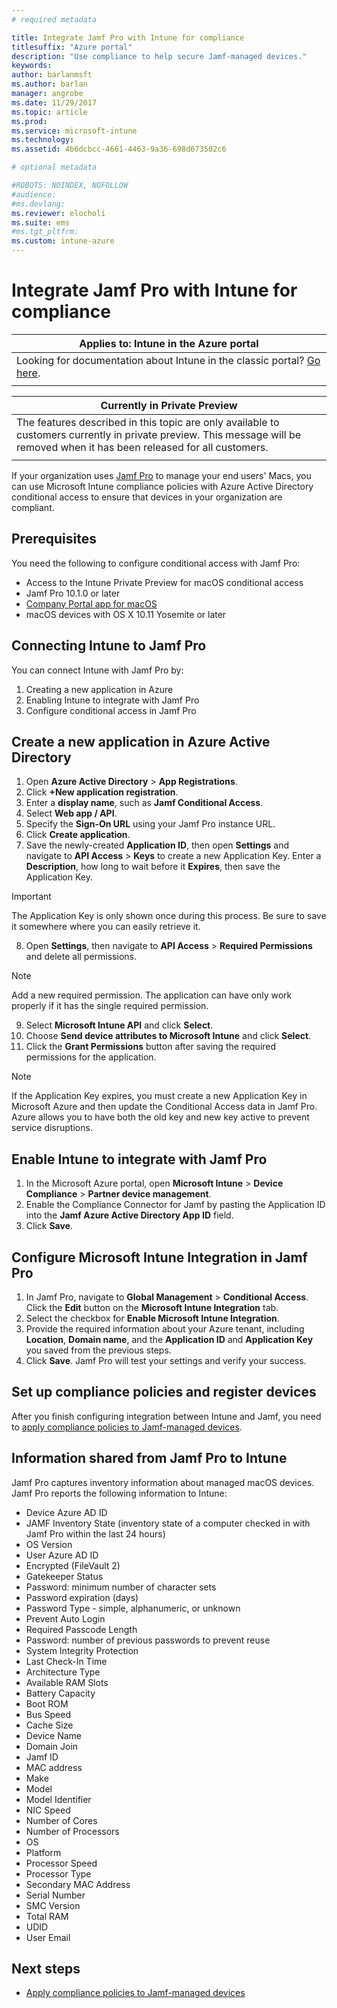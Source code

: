 ```yaml
---
# required metadata

title: Integrate Jamf Pro with Intune for compliance
titlesuffix: "Azure portal"
description: "Use compliance to help secure Jamf-managed devices."
keywords:
author: barlanmsft
ms.author: barlan
manager: angrobe
ms.date: 11/29/2017
ms.topic: article
ms.prod:
ms.service: microsoft-intune
ms.technology:
ms.assetid: 4b6dcbcc-4661-4463-9a36-698d673502c6

# optional metadata

#ROBOTS: NOINDEX, NOFOLLOW
#audience:
#ms.devlang:
ms.reviewer: elocholi
ms.suite: ems
#ms.tgt_pltfrm:
ms.custom: intune-azure
---
```


# Integrate Jamf Pro with Intune for compliance

|Applies to: Intune in the Azure portal |
|--|
|Looking for documentation about Intune in the classic portal? [Go here](/intune/introduction-intune?toc=/intune-classic/toc.json).|
| |

|Currently in Private Preview|
|--|
|The features described in this topic are only available to customers currently in private preview. This message will be removed when it has been released for all customers.|
| |

If your organization uses [Jamf Pro](https://www.jamf.com) to manage your end users' Macs, you can use Microsoft Intune compliance policies with Azure Active Directory conditional access to ensure that devices in your organization are compliant.

## Prerequisites

You need the following to configure conditional access with Jamf Pro:

- Access to the Intune Private Preview for macOS conditional access
- Jamf Pro 10.1.0 or later
- [Company Portal app for macOS](https://aka.ms/macoscompanyportal)
- macOS devices with OS X 10.11 Yosemite or later

## Connecting Intune to Jamf Pro

You can connect Intune with Jamf Pro by:

1. Creating a new application in Azure
2. Enabling Intune to integrate with Jamf Pro
3. Configure conditional access in Jamf Pro

## Create a new application in Azure Active Directory

1. Open **Azure Active Directory** > **App Registrations**.
2. Click **+New application registration**.
3. Enter a **display name**, such as **Jamf Conditional Access**.
4. Select **Web app / API**.
5. Specify the **Sign-On URL** using your Jamf Pro instance URL.
6. Click **Create application**.
7. Save the newly-created **Application ID**, then open **Settings** and navigate to **API Access** > **Keys** to create a new Application Key. Enter a **Description**, how long to wait before it **Expires**, then save the Application Key. 

  > [!IMPORTANT]
  > The Application Key is only shown once during this process. Be sure to save it somewhere where you can easily retrieve it.

8. Open **Settings**, then navigate to **API Access** > **Required Permissions** and delete all permissions.

  > [!NOTE]
  > Add a new required permission. The application can have only work properly if it has the single required permission.

9.  Select **Microsoft Intune API** and click **Select**.
10. Choose **Send device attributes to Microsoft Intune** and click **Select**.
11. Click the **Grant Permissions** button after saving the required permissions for the application.

  > [!NOTE]
  > If the Application Key expires, you must create a new Application Key in Microsoft Azure and then update the Conditional Access data in Jamf Pro. Azure allows you to have both the old key and new key active to prevent service disruptions.

## Enable Intune to integrate with Jamf Pro

1. In the Microsoft Azure portal, open **Microsoft Intune** > **Device Compliance** > **Partner device management**.
2. Enable the Compliance Connector for Jamf by pasting the Application ID into the **Jamf Azure Active Directory App ID** field.
3. Click **Save**.

## Configure Microsoft Intune Integration in Jamf Pro

1. In Jamf Pro, navigate to **Global Management** > **Conditional Access**. Click the **Edit** button on the
**Microsoft Intune Integration** tab.
2. Select the checkbox for **Enable Microsoft Intune Integration**.
3. Provide the required information about your Azure tenant, including **Location**, **Domain name**, and the **Application ID** and **Application Key** you saved from the previous steps.
4. Click **Save**. Jamf Pro will test your settings and verify your success.

## Set up compliance policies and register devices

After you finish configuring integration between Intune and Jamf, you need to [apply compliance policies to Jamf-managed devices](conditional-access-assign-jamf.md).

## Information shared from Jamf Pro to Intune

Jamf Pro captures inventory information about managed macOS devices. Jamf Pro reports the following information to Intune:

* Device Azure AD ID
* JAMF Inventory State (inventory state of a computer checked in with Jamf Pro within the last 24 hours)
* OS Version
* User Azure AD ID
* Encrypted (FileVault 2)
* Gatekeeper Status
* Password: minimum number of character sets
* Password expiration (days)
* Password Type - simple, alphanumeric, or unknown
* Prevent Auto Login
* Required Passcode Length
* Password: number of previous passwords to prevent reuse
* System Integrity Protection
* Last Check-In Time
* Architecture Type
* Available RAM Slots
* Battery Capacity
* Boot ROM
* Bus Speed
* Cache Size
* Device Name
* Domain Join
* Jamf ID
* MAC address
* Make
* Model
* Model Identifier
* NIC Speed
* Number of Cores
* Number of Processors
* OS
* Platform
* Processor Speed
* Processor Type
* Secondary MAC Address
* Serial Number
* SMC Version
* Total RAM
* UDID
* User Email

## Next steps

- [Apply compliance policies to Jamf-managed devices](conditional-access-assign-jamf.md)
